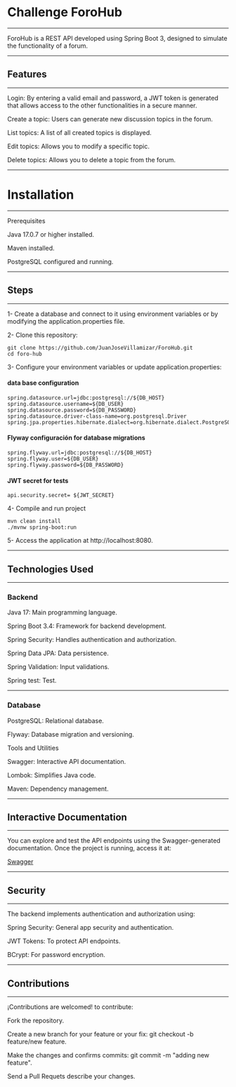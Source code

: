 # **Challenge ForoHub** 

____________________________________________________

ForoHub is a REST API developed using Spring Boot 3, designed to simulate the functionality of a forum.

____________________________________________________

## **Features**

____________________________________________________


Login: By entering a valid email and password, a JWT token is generated that allows access to the other functionalities in a secure manner.

Create a topic: Users can generate new discussion topics in the forum.

List topics: A list of all created topics is displayed.

Edit topics: Allows you to modify a specific topic.

Delete topics: Allows you to delete a topic from the forum.

____________________________________________________

# I**nstallation**

____________________________________________________

Prerequisites

Java 17.0.7 or higher installed.

Maven installed.

PostgreSQL configured and running.

____________________________________________________

## **Steps**

____________________________________________________


1- Create a database and connect to it using environment variables or by modifying the application.properties file.

2- Clone this repository:

    git clone https://github.com/JuanJoseVillamizar/ForoHub.git
    cd foro-hub

3- Configure your environment variables or update application.properties:

#### data base configuration

    spring.datasource.url=jdbc:postgresql://${DB_HOST}
    spring.datasource.username=${DB_USER}
    spring.datasource.password=${DB_PASSWORD}
    spring.datasource.driver-class-name=org.postgresql.Driver
    spring.jpa.properties.hibernate.dialect=org.hibernate.dialect.PostgreSQLDialect

#### Flyway configuración for database migrations
    spring.flyway.url=jdbc:postgresql://${DB_HOST}
    spring.flyway.user=${DB_USER}
    spring.flyway.password=${DB_PASSWORD}

####  JWT secret for tests
    api.security.secret= ${JWT_SECRET}
    
4- Compile and run project

    mvn clean install
    ./mvnw spring-boot:run

5- Access the application at http://localhost:8080.

____________________________________________________

## **Technologies Used**

____________________________________________________

### Backend

Java 17: Main programming language.

Spring Boot 3.4: Framework for backend development.

Spring Security: Handles authentication and authorization.

Spring Data JPA: Data persistence.

Spring Validation: Input validations.

Spring test: Test.

____________________________________________________

### Database


PostgreSQL: Relational database.

Flyway: Database migration and versioning.

Tools and Utilities

Swagger: Interactive API documentation.

Lombok: Simplifies Java code.

Maven: Dependency management.

____________________________________________________

## **Interactive Documentation**

____________________________________________________


You can explore and test the API endpoints using the Swagger-generated documentation. Once the project is running, access it at:

[Swagger](http://localhost:8080/swagger-ui/index.html)

____________________________________________________

## **Security**

____________________________________________________


The backend implements authentication and authorization using:

Spring Security: General app security and authentication.

JWT Tokens: To protect API endpoints.

BCrypt: For password encryption.

____________________________________________________

## **Contributions**

____________________________________________________

¡Contributions are welcomed! to contribute:


Fork the repository.

Create a new branch for your feature or your fix: git checkout -b feature/new feature.

Make the changes and confirms commits: git commit -m "adding new feature".

Send a Pull Requets describe your changes.
